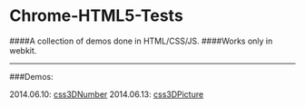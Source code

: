 Chrome-HTML5-Tests
==================


####A collection of demos done in HTML/CSS/JS.
####Works only in webkit.

--------------------------------------------------

###Demos:

2014.06.10: [css3DNumber](http://jsbin.com/baqid/1)
2014.06.13: [css3DPicture](http://jsbin.com/bisozo/1)

